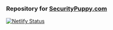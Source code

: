 ### Repository for [SecurityPuppy.com](https://securitypuppy.com)
[![Netlify Status](https://api.netlify.com/api/v1/badges/b4ed1aec-564b-4502-872b-65e943c3112a/deploy-status)](https://www.netlify.com)
